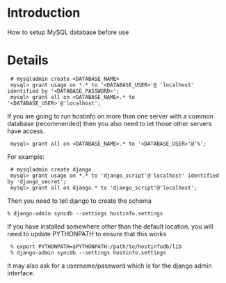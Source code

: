 # Introduction #

How to setup MySQL database before use

# Details #

```
 # mysqladmin create <DATABASE_NAME>
 mysql> grant usage on *.* to '<DATABASE_USER>'@ 'localhost' identified by '<DATABASE_PASSWORD>';
 mysql> grant all on <DATABASE_NAME>.* to '<DATABASE_USER>'@'localhost';
```

If you are going to run hostinfo on more than one server with a common database (recommended) then you also need to let those other servers have access.
```
 mysql> grant all on <DATABASE_NAME>.* to '<DATABASE_USER>'@'%';
```

For example:
```
 # mysqladmin create django
 mysql> grant usage on *.* to 'django_script'@'localhost' identified by 'django_secret';
 mysql> grant all on django.* to 'django_script'@'localhost';
```
Then you need to tell django to create the schema
```
% django-admin syncdb --settings hostinfo.settings
```

If you have installed somewhere other than the default location, you will need to update PYTHONPATH to ensure that this works
```
 % export PYTHONPATH=$PYTHONPATH:/path/to/hostinfodb/lib
 % django-admin syncdb --settings hostinfo.settings
```
It may also ask for a username/password which is for the django admin interface.
